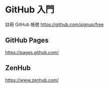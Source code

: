 # GitHub 入門

註冊 GitHub 帳號 https://github.com/signup/free

## GitHub Pages

https://pages.github.com/

## ZenHub

https://www.zenhub.com/
